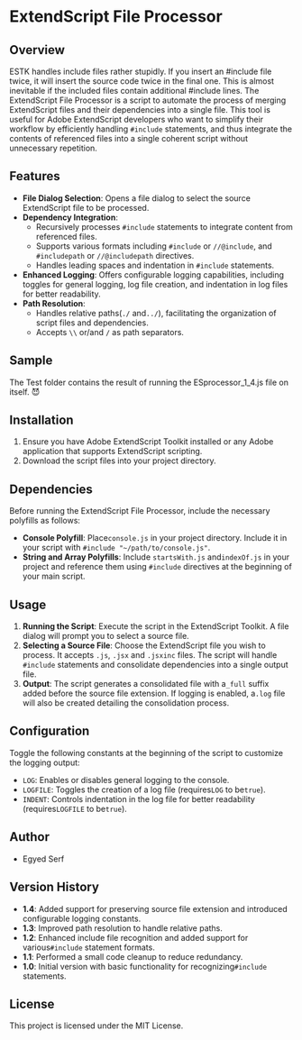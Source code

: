 # ExtendScript File Processor

## Overview

ESTK handles include files rather stupidly. If you insert an #include file twice, it will insert the source code twice in the final one. This is almost inevitable if the included files contain additional #include lines.
The ExtendScript File Processor is a script to automate the process of merging ExtendScript files and their dependencies into a single file. This tool is useful for Adobe ExtendScript developers who want to simplify their workflow by efficiently handling `#include` statements, and thus integrate the contents of referenced files into a single coherent script without unnecessary repetition.

## Features

- **File Dialog Selection**: Opens a file dialog to select the source ExtendScript file to be processed.
- **Dependency Integration**:  
  - Recursively processes `#include` statements to integrate content from referenced files.  
  - Supports various formats including `#include` or `//@include`, and `#includepath` or `//@includepath` directives.  
  - Handles leading spaces and indentation in `#include` statements.
- **Enhanced Logging**: Offers configurable logging capabilities, including toggles for general logging, log file creation, and indentation in log files for better readability.
- **Path Resolution**: 
  - Handles relative paths(`./` and`../`), facilitating the organization of script files and dependencies.  
  - Accepts `\\` or/and `/` as path separators.

## Sample

The Test folder contains the result of running the ESprocessor_1_4.js file on itself. 😈

## Installation

1. Ensure you have Adobe ExtendScript Toolkit installed or any Adobe application that supports ExtendScript scripting.
2. Download the script files into your project directory.

## Dependencies

Before running the ExtendScript File Processor, include the necessary polyfills as follows:

- **Console Polyfill**: Place`console.js` in your project directory.  Include it in your script with `#include "~/path/to/console.js"`.
- **String and Array Polyfills**: Include `startsWith.js` and`indexOf.js` in your project and reference them using `#include` directives at the beginning of your main script.

## Usage

1. **Running the Script**: Execute the script in the ExtendScript Toolkit. A file dialog will prompt you to select a source file.
2. **Selecting a Source File**: Choose the ExtendScript file you wish to process. It accepts `.js`, `.jsx` and `.jsxinc` files. The script will handle `#include` statements and consolidate dependencies into a single output file.
3. **Output**: The script generates a consolidated file with a`_full` suffix added before the source file extension. If logging is enabled, a`.log` file will also be created detailing the consolidation process.

## Configuration

Toggle the following constants at the beginning of the script to customize the logging output:

- `LOG`: Enables or disables general logging to the console.
- `LOGFILE`: Toggles the creation of a log file (requires`LOG` to be`true`).
- `INDENT`: Controls indentation in the log file for better readability (requires`LOGFILE` to be`true`).

## Author

- Egyed Serf

## Version History

- **1.4**: Added support for preserving source file extension and introduced configurable logging constants.
- **1.3**: Improved path resolution to handle relative paths.
- **1.2**: Enhanced include file recognition and added support for various`#include` statement formats.
- **1.1**: Performed a small code cleanup to reduce redundancy.
- **1.0**: Initial version with basic functionality for recognizing`#include` statements.

## License

This project is licensed under the MIT License.
